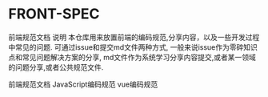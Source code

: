 # FRONT-SPEC
前端规范文档
说明
本仓库用来放置前端的编码规范,分享内容，以及一些开发过程中常见的问题.
可通过issue和提交md文件两种方式, 一般来说issue作为零碎知识点和常见问题解决方案的分享, md文件作为系统学习分享内容提交,或者某一领域的问题分享,或者公共规范文件.

前端规范文档
JavaScript编码规范
vue编码规范
